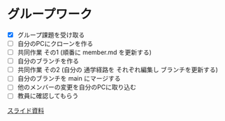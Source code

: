 # グループワーク

- [x] グループ課題を受け取る
- [ ] 自分のPCにクローンを作る
- [ ] 共同作業 その1 (順番に member.md を更新する)
- [ ] 自分のブランチを作る
- [ ] 共同作業 その2 (自分の 通学経路を それぞれ編集し ブランチを更新する)
- [ ] 自分のブランチを main にマージする
- [ ] 他のメンバーの変更を自分のPCに取り込む
- [ ] 教員に確認してもらう

[スライド資料](Fig/B04GroupWorkForB.pdf)
